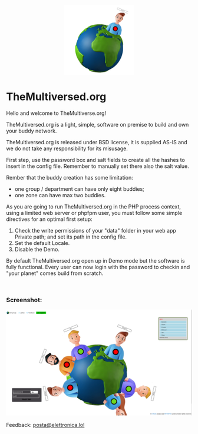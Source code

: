 
<p align="center">
    <a href="https://themultiversed.org">
        <img src="/Public/res/ghlogo.png" width="188" title="TheMultiversed.org" alt="TheMultiversed.org">
    </a>
</p>

# TheMultiversed.org

Hello and welcome to TheMultiverse.org!<br>
	  
TheMultiversed.org is a light, simple, software on premise to build and own your buddy network.<br>
	   
TheMultiversed.org is released under BSD license, it is supplied AS-IS and we do not take any responsibility for its misusage.<br>
	   
First step, use the password box and salt fields to create all the hashes to insert in the config file. Remember to manually set there also the salt value.<br>

Rember that the buddy creation has some limitation:
- one group / department can have only eight buddies;
- one zone can have max two buddies.
	   
As you are going to run TheMultiversed.org in the PHP process context, using a limited web server or phpfpm user, you must follow some simple directives for an optimal first setup:<br>

<ol>
<li>Check the write permissions of your "data" folder in your web app Private path; and set its path in the config file.</li>
<li>Set the default Locale.</li>
<li>Disable the Demo.</li>	
</ol> 

By default TheMultiversed.org open up in Demo mode but the software is fully functional. Every user can now login with the password to checkin and "your planet" comes build from scratch.<br>

<br>

### Screenshot:

![TheMultiversed.org in action #1](/Public/res/screenshot1.png)<br>

Feedback: <a href="mailto:posta@elettronica.lol" style="color:#e6d236;">posta@elettronica.lol</a>


